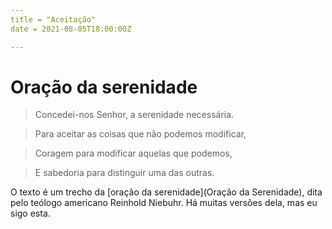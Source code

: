 ```yaml
---
title = "Aceitação"
date = 2021-08-05T18:00:00Z

---
```

# Oração da serenidade

> Concedei-nos Senhor, a serenidade necessária.

> Para aceitar as coisas que não podemos modificar,

> Coragem para modificar aquelas que podemos,

> E sabedoria para distinguir uma das outras.

O texto é um trecho da [oração da serenidade](Oração da Serenidade), dita pelo teólogo americano Reinhold Niebuhr. Há muitas versões dela, mas eu sigo esta.